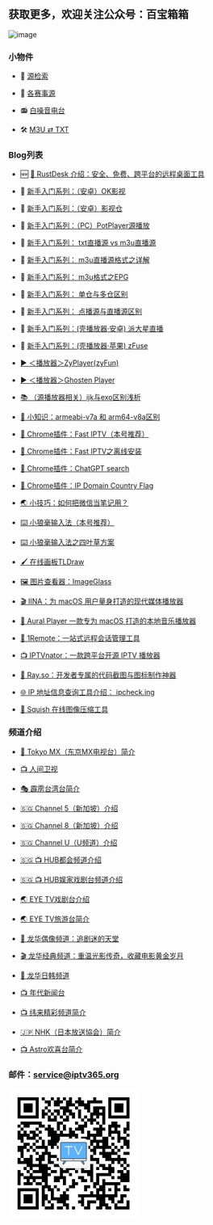 ## 获取更多，欢迎关注公众号：百宝箱箱
<!-- ## 欢迎关注公众号：百宝箱箱
![image](./assets/GongZhongHao.png) -->
<img src="./assets/GongZhongHao.png" alt="image" width="400" height="auto">

### 小物件

*   🔎 [源检索](https://search.iptv365.org) 

*   🔎 [各赛事源](tiyu.html) 

*   📻️ [白噪音电台](https://radio.iptv365.org) 

*   🛠️ [M3U ⇄ TXT](https://convert.iptv365.org) 

### Blog列表

*   🆕 [🧭 RustDesk 介绍：安全、免费、跨平台的远程桌面工具](./docs/033_RustDesk.md)

*   🔰 [新手入门系列：（安卓）OK影视](./docs/022_OK_Pro.md)

*   🔰 [新手入门系列：（安卓）影视仓](./docs/017_YingShiCang.md)

*   🔰 [新手入门系列：（PC）PotPlayer源播放](./docs/023_PotPlayer.md)

*   🔰 [新手入门系列： txt直播源 vs m3u直播源](./docs/018_txtm3u.md)

*   🔰 [新手入门系列： m3u直播源格式之详解](./docs/019_m3uDetail.md)

*   🔰 [新手入门系列： m3u格式之EPG](./docs/020_m3uDetail2.md)

*   🔰 [新手入门系列： 单仓与多仓区别](./docs/014_DanCangDuoCang.md)

*   🔰 [新手入门系列： 点播源与直播源区别](./docs/013_DianBoZhiBo.md)

*   🔰 [新手入门系列：(壳播放器·安卓) 派大星直播](./docs/001_paidaxing.md)

*   🔰 [新手入门系列：(壳播放器·苹果) zFuse](./docs/012_zFuse.md)

*   [▶️ ＜播放器＞ZyPlayer(zyFun)](./docs/021_ZyPlayer.md)

*   [▶️ ＜播放器＞Ghosten Player](./docs/016_GhostenPlayer.md)

*   [📚️ （源播放器相关）ijk与exo区别浅析](./docs/003_JieMa.md)

*   [📖 小知识：armeabi-v7a 和 arm64-v8a区别](./docs/015_arm.md)

*   [🔌 Chrome插件：Fast IPTV（本号推荐）](./docs/002_FastIPTV.md)

*   [🔌 Chrome插件：Fast IPTV之离线安装](./docs/004_FastIPTV_OfflineInstall.md)

*   [🔌 Chrome插件：ChatGPT search](./docs/007_ChatGPTSearch.md)

*   [🔌 Chrome插件：IP Domain Country Flag](./docs/010_IPDomainCountryFlag.md)

*   [🌏️ 小技巧：如何把微信当笔记用？](./docs/009_Wexin_Biji.md)

*   [⌨️ 小狼毫输入法（本号推荐）](./docs/005_XiaoLangHao.md)

*   [⌨️ 小狼毫输入法之四叶草方案](./docs/006_XiaoLangHao_SYC.md)

*   [🖌️ 在线画板TLDraw](./docs/011_tldraw.md)

*   [🖼️ 图片查看器：ImageGlass](./docs/024_ImageGlass.md)

*   [🎬 IINA：为 macOS 用户量身打造的现代媒体播放器](./docs/031_IINA.md)

*   [🎸 Aural Player 一款专为 macOS 打造的本地音乐播放器](./docs/029_auralplayer.md)

*   [🧭 1Remote：一站式远程会话管理工具](./docs/030_1Remote.md)

*   [📺 IPTVnator：一款跨平台开源 IPTV 播放器](./docs/025_IPTVnator.md)

*   [🔧 Ray.so：开发者专属的代码截图与图标制作神器](./docs/026_rayso.md)

*   [🌐 IP 地址信息查询工具介绍： ipcheck.ing](./docs/027_ipchecking.md)

*   [🎨 Squish 在线图像压缩工具](./docs/028_squish.md)

### 频道介绍

*   [🗼 Tokyo MX（东京MX电视台）简介](./docs_TV/007_TokyoMX.md)

*   [📺 人间卫视](./docs_TV/008_RJWS.md)

*   [🎭 霹雳台湾台简介](./docs_TV/016_PLTWT.md)

*   [🇸🇬 Channel 5（新加坡）介绍 ](./docs_TV/009_Channel5.md )

*   [🇸🇬 Channel 8（新加坡）介绍 ](./docs_TV/010_Channel8.md )

*   [🇸🇬 Channel U（U频道）介绍 ](./docs_TV/011_ChannelU.md )

*   [🇸🇬 📺 HUB都会频道介绍 ](./docs_TV/012_Hub_DH.md )

*   [🇸🇬 📺 HUB娱家戏剧台频道介绍   ](./docs_TV/013_Hub_YJ.md )

*   [🌏 EYE TV戏剧台介绍 ](./docs_TV/014_EYETV_XJ.md )

*   [🌏 EYE TV旅游台简介 ](./docs_TV/015_EYETV_LY.md )

*   [🌟 龙华偶像频道：追剧迷的天堂](./docs_TV/001_LTV_LHOX.md)

*   [🎬 龙华经典频道：重温光影传奇，收藏电影黄金岁月](./docs_TV/002_LTV_LHJD.md)

*   [🌸 龙华日韩频道](./docs_TV/017_LTV_LHRH.md)

*   [📺 年代新闻台](./docs_TV/003_NDXW.md)

*   [📺 纬来精彩频道简介](./docs_TV/004_WLJC.md)

*   [🇯🇵 NHK（日本放送協会）简介](./docs_TV/005_NHK.md)

*   [📺 Astro欢喜台简介](./docs_TV/006_Astro_HXT.md)


### 邮件：service@iptv365.org
![image](./assets/BBXX-QR.jpg)
